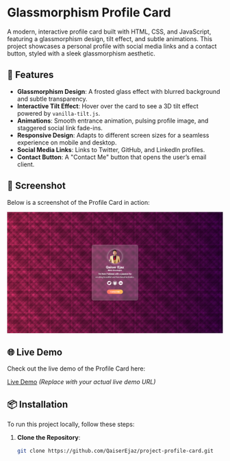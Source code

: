 # Glassmorphism Profile Card

A modern, interactive profile card built with HTML, CSS, and JavaScript, featuring a glassmorphism design, tilt effect, and subtle animations. This project showcases a personal profile with social media links and a contact button, styled with a sleek glassmorphism aesthetic.

## 🚀 Features
- **Glassmorphism Design**: A frosted glass effect with blurred background and subtle transparency.
- **Interactive Tilt Effect**: Hover over the card to see a 3D tilt effect powered by `vanilla-tilt.js`.
- **Animations**: Smooth entrance animation, pulsing profile image, and staggered social link fade-ins.
- **Responsive Design**: Adapts to different screen sizes for a seamless experience on mobile and desktop.
- **Social Media Links**: Links to Twitter, GitHub, and LinkedIn profiles.
- **Contact Button**: A "Contact Me" button that opens the user’s email client.

## 📸 Screenshot
Below is a screenshot of the Profile Card in action:

![Profile Card Screenshot](readme-images/preview.png)

## 🌐 Live Demo
Check out the live demo of the Profile Card here:

[Live Demo](https://your-live-demo-link-here.com) *(Replace with your actual live demo URL)*

## 📦 Installation
To run this project locally, follow these steps:

1. **Clone the Repository**:
   ```bash
   git clone https://github.com/QaiserEjaz/project-profile-card.git
